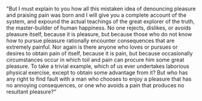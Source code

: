 "But I must explain to you how all this mistaken idea of denouncing
 pleasure and praising pain was born and I will give you a complete 
 account of the system, and expound the actual teachings of the great 
 explorer of the truth, the master-builder of human happiness. No one 
 rejects, dislikes, or avoids pleasure itself, because it is pleasure,
  but because those who do not know how to pursue pleasure rationally 
  encounter consequences that are extremely painful. Nor again is there
   anyone who loves or pursues or desires to obtain pain of itself, 
   because it is pain, but because occasionally circumstances occur in 
   which toil and pain can procure him some great pleasure. To take a 
   trivial example, which of us ever undertakes laborious physical 
   exercise, except to obtain some advantage from it? But who has any 
   right to find fault with a man who chooses to enjoy a pleasure that 
   has no annoying consequences, or one who avoids a pain that produces 
   no resultant pleasure?"